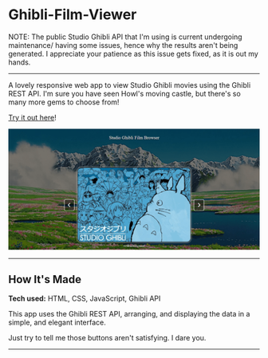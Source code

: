 # Ghibli-Film-Viewer

NOTE: The public Studio Ghibli API that I'm using is current undergoing maintenance/ having some issues, hence why the results aren't being generated. I appreciate your patience as this issue gets fixed, as it is out my hands.

---

A lovely responsive web app to view Studio Ghibli movies using the Ghibli REST API. I'm sure you have seen Howl's moving castle, but there's so many more gems to choose from!

[Try it out here](https://starlit-babka-7ac42c.netlify.app/)!

![Discover Ghibli Screenshot](/assets/Screenshot-min.png)



---

## How It's Made
**Tech used:** HTML, CSS, JavaScript, Ghibli API

This app uses the Ghibli REST API, arranging, and displaying the data in a simple, and elegant interface.

Just try to tell me those buttons aren't satisfying. I dare you.



---
